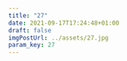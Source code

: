 ```yaml
---
title: "27"
date: 2021-09-17T17:24:48+01:00
draft: false
imgPostUrl: ../assets/27.jpg
param_key: 27
---
```


